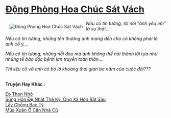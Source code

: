 <a href="https://utruyen.com/dong-phong-hoa-chuc-sat-vach/1584/" title="Động Phòng Hoa Chúc Sát Vách"><h1>Động Phòng Hoa Chúc Sát Vách</h1></a><div style="display:table"><img align="right" style="float: left; padding: 10px;" src="https://utruyen.com/images/story/200x260/dong-phong-hoa-chuc-sat-vach.jpg" alt="Động Phòng Hoa Chúc Sát Vách"><i>Nếu cô tin tưởng, lời nói “anh yêu em” là sự thật…<p></p>Nếu cô tin tưởng, những tổn thương anh mang đến cho cô không phải là anh cố ý….<p></p>Nếu cô tin tưởng, những nỗi đau mà anh không thể nói thành lời tựa như những tế bào độc bệnh lan truyền toàn thân….<p></p>Thì liệu cô và anh có bỏ lỡ khoảng thời gian ba năm của cuộc đời???</i></div><p><br><b>Truyện Hay Khác :</b></p><a href="https://utruyen.com/eo-thon-nho/17553/" alt="Eo Thon Nhỏ">Eo Thon Nhỏ</a><br/><a href="https://truyenngontinhay.wordpress.com/2019/10/03/sung-hon-de-nhat-the-ky-ong-xa-hon-rat-sau/" alt="Sủng Hôn Đệ Nhất Thế Kỷ: Ông Xã Hôn Rất Sâu">Sủng Hôn Đệ Nhất Thế Kỷ: Ông Xã Hôn Rất Sâu</a><br/><a href="https://www.flickr.com/photos/183745219@N08/49049150198/" alt="Lấy Chồng Bạc Tỷ">Lấy Chồng Bạc Tỷ</a><br/><a href="https://github.com/quanluxury/truyenhot/tree/master/truyenhay/15949/" alt="Mùa Xuân Ở Căn Nhà Cũ">Mùa Xuân Ở Căn Nhà Cũ</a><br/>